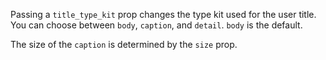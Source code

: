 Passing a `title_type_kit` prop changes the type kit used for the user title. You can choose between `body`, `caption`, and `detail`. `body` is the default.

The size of the `caption` is determined by the `size` prop.
